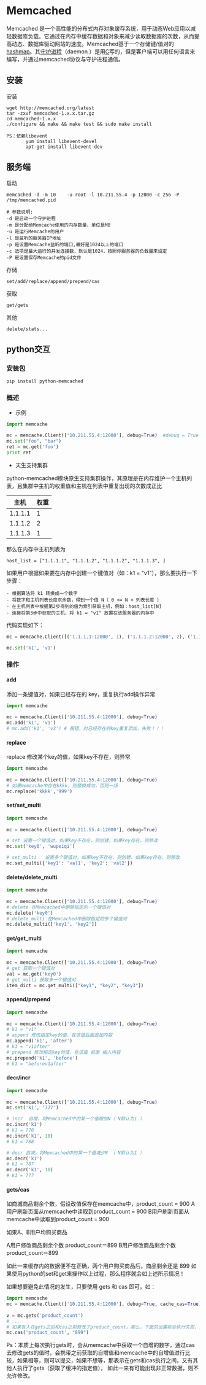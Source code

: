 # Memcached

Memcached 是一个高性能的分布式内存对象缓存系统，用于动态Web应用以减轻数据库负载。它通过在内存中缓存数据和对象来减少读取数据库的次数，从而提高动态、数据库驱动网站的速度。Memcached基于一个存储键/值对的[hashmap](http://baike.baidu.com/view/1487140.htm)。其[守护进程](http://baike.baidu.com/view/53123.htm)（daemon ）是用[C](http://baike.baidu.com/subview/10075/6770152.htm)写的，但是客户端可以用任何语言来编写，并通过memcached协议与守护进程通信。

## 安装

安装

```shell
wget http://memcached.org/latest
tar -zxvf memcached-1.x.x.tar.gz
cd memcached-1.x.x
./configure && make && make test && sudo make install
 
PS：依赖libevent
       yum install libevent-devel
       apt-get install libevent-dev
```

## 服务端

启动

```shell
memcached -d -m 10    -u root -l 10.211.55.4 -p 12000 -c 256 -P /tmp/memcached.pid
 
# 参数说明:
-d 是启动一个守护进程
-m 是分配给Memcache使用的内存数量，单位是MB
-u 是运行Memcache的用户
-l 是监听的服务器IP地址
-p 是设置Memcache监听的端口,最好是1024以上的端口
-c 选项是最大运行的并发连接数，默认是1024，按照你服务器的负载量来设定
-P 是设置保存Memcache的pid文件
```

存储

```
set/add/replace/append/prepend/cas
```

获取

```
get/gets
```

其他

```
delete/stats...
```

## python交互

### 安装包

```shell
pip install python-memcached
```

### 概述

- 示例

```python
import memcache
 
mc = memcache.Client(['10.211.55.4:12000'], debug=True)  #debug = True 表示运行出现错误时，现实错误信息，上线后移除该参数
mc.set("foo", "bar")
ret = mc.get('foo')
print ret
```

- 天生支持集群

python-memcached模块原生支持集群操作，其原理是在内存维护一个主机列表，且集群中主机的权重值和主机在列表中重复出现的次数成正比

| 主机    | 权重 |
| ------- | ---- |
| 1.1.1.1 | 1    |
| 1.1.1.2 | 2    |
| 1.1.1.3 | 1    |

那么在内存中主机列表为

```
host_list = ["1.1.1.1", "1.1.1.2", "1.1.1.2", "1.1.1.3", ]
```

如果用户根据如果要在内存中创建一个键值对（如：k1 = "v1"），那么要执行一下步骤：

```
- 根据算法将 k1 转换成一个数字
- 将数字和主机列表长度求余数，得到一个值 N（ 0 <= N < 列表长度 ）
- 在主机列表中根据第2步得到的值为索引获取主机，例如：host_list[N]
- 连接将第3步中获取的主机，将 k1 = "v1" 放置在该服务器的内存中
```

代码实现如下：

```python
mc = memcache.Client([('1.1.1.1:12000', 1), ('1.1.1.2:12000', 2), ('1.1.1.3:12000', 1)], debug=True)

mc.set('k1', 'v1')
```

### 操作

#### add

添加一条键值对，如果已经存在的 key，重复执行add操作异常

```python
import memcache
 
mc = memcache.Client(['10.211.55.4:12000'], debug=True)
mc.add('k1', 'v1')
# mc.add('k1', 'v2') # 报错，对已经存在的key重复添加，失败！！！
```

####  replace

replace 修改某个key的值，如果key不存在，则异常

```python
import memcache
 
mc = memcache.Client(['10.211.55.4:12000'], debug=True)
# 如果memcache中存在kkkk，则替换成功，否则一场
mc.replace('kkkk','999')
```

#### set/set_multi

```python
import memcache
 
mc = memcache.Client(['10.211.55.4:12000'], debug=True)

# set 设置一个键值对，如果key不存在，则创建，如果key存在，则修改
mc.set('key0', 'wupeiqi')

# set_multi   设置多个键值对，如果key不存在，则创建，如果key存在，则修改
mc.set_multi({'key1': 'val1', 'key2': 'val2'})
```

#### delete/delete_multi

```python
import memcache
 
mc = memcache.Client(['10.211.55.4:12000'], debug=True)
# delete 在Memcached中删除指定的一个键值对
mc.delete('key0')
# delete_multi 在Memcached中删除指定的多个键值对
mc.delete_multi(['key1', 'key2'])
```

#### get/get_multi

```python
import memcache
 
mc = memcache.Client(['10.211.55.4:12000'], debug=True)
# get 获取一个键值对
val = mc.get('key0')
# get_multi 获取多一个键值对
item_dict = mc.get_multi(["key1", "key2", "key3"])
```

#### append/prepend

```python
import memcache
 
mc = memcache.Client(['10.211.55.4:12000'], debug=True)
# k1 = "v1"
# append 修改指定key的值，在该值后面追加内容 
mc.append('k1', 'after')
# k1 = "v1after"
# prepend 修改指定key的值，在该值 前面 插入内容 
mc.prepend('k1', 'before')
# k1 = "beforev1after"
```

#### decr/incr

```python
import memcache
 
mc = memcache.Client(['10.211.55.4:12000'], debug=True)
mc.set('k1', '777')

# incr  自增，将Memcached中的某一个值增加N（ N默认为1 ）
mc.incr('k1')
# k1 = 778
mc.incr('k1', 10)
# k1 = 788

# decr 自减，将Memcached中的某一个值减少N （ N默认为1 ） 
mc.decr('k1')
# k1 = 787 
mc.decr('k1', 10)
# k1 = 777
```

#### gets/cas

如商城商品剩余个数，假设改值保存在memcache中，product_count = 900
A用户刷新页面从memcache中读取到product_count = 900
B用户刷新页面从memcache中读取到product_count = 900

如果A、B用户均购买商品

A用户修改商品剩余个数 product_count＝899
B用户修改商品剩余个数 product_count＝899

如此一来缓存内的数据便不在正确，两个用户购买商品后，商品剩余还是 899
如果使用python的set和get来操作以上过程，那么程序就会如上述所示情况！

如果想要避免此情况的发生，只要使用 gets 和 cas 即可，如：

```python
import memcache
mc = memcache.Client(['10.211.55.4:12000'], debug=True, cache_cas=True)
 
v = mc.gets('product_count')
# ...
# 如果有人在gets之后和cas之前修改了product_count，那么，下面的设置将会执行失败，剖出异常，从而避免非正常数据的产生
mc.cas('product_count', "899")
```

Ps：本质上每次执行gets时，会从memcache中获取一个自增的数字，通过cas去修改gets的值时，会携带之前获取的自增值和memcache中的自增值进行比较，如果相等，则可以提交，如果不想等，那表示在gets和cas执行之间，又有其他人执行了gets（获取了缓冲的指定值）， 如此一来有可能出现非正常数据，则不允许修改。